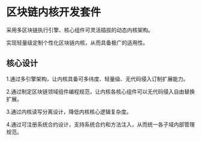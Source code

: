 # 区块链内核开发套件

采用多区块链执行引擎、核心组件可灵活插拔的动态内核架构。

实现轻量级定制个性化区块链内核，从而具备极广的适用性。

## 核心设计

1.通过多引擎架构，让内核具备可多纬度、轻量级、无代码侵入订制扩展能力。

2.通过制定区块链领域组件编程规范，让内核各核心组件可以无代码侵入自由替换扩展。

3.通过内核读写分离设计，降低内核核心逻辑复杂度。

4.通过可注册系统合约设计，支持系统合约和方法注入，从而统一各子域内部管理规范。
